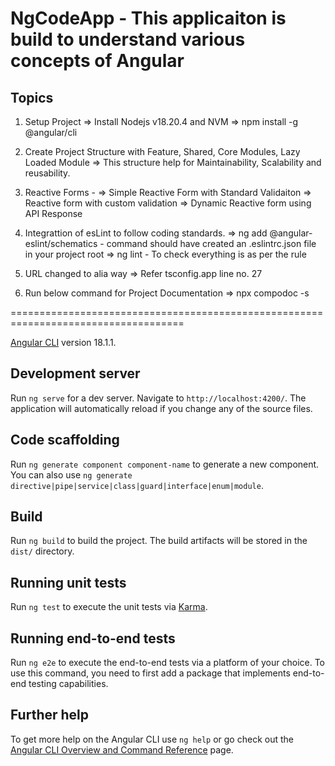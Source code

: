 # NgCodeApp - This applicaiton is build to understand various concepts of Angular

## Topics
1. Setup Project 
=> Install Nodejs v18.20.4 and NVM 
=> npm install -g @angular/cli

2. Create Project Structure with Feature, Shared, Core Modules, Lazy Loaded Module
=> This structure help for Maintainability, Scalability and reusability.

2. Reactive Forms - 
=> Simple Reactive Form with Standard Validaiton
=> Reactive form with custom validation
=> Dynamic Reactive form using API Response

4. Integrattion of esLint to follow coding standards.
=> ng add @angular-eslint/schematics - command should have created an .eslintrc.json file in your project root
=> ng lint - To check everything is as per the rule

5. URL changed to alia way
=> Refer tsconfig.app line no. 27

6. Run below command for Project Documentation
=> npx compodoc -s


 

 ====================================================================================

[Angular CLI](https://github.com/angular/angular-cli) version 18.1.1.

## Development server

Run `ng serve` for a dev server. Navigate to `http://localhost:4200/`. The application will automatically reload if you change any of the source files.

## Code scaffolding

Run `ng generate component component-name` to generate a new component. You can also use `ng generate directive|pipe|service|class|guard|interface|enum|module`.

## Build

Run `ng build` to build the project. The build artifacts will be stored in the `dist/` directory.

## Running unit tests

Run `ng test` to execute the unit tests via [Karma](https://karma-runner.github.io).

## Running end-to-end tests

Run `ng e2e` to execute the end-to-end tests via a platform of your choice. To use this command, you need to first add a package that implements end-to-end testing capabilities.

## Further help

To get more help on the Angular CLI use `ng help` or go check out the [Angular CLI Overview and Command Reference](https://angular.dev/tools/cli) page.

